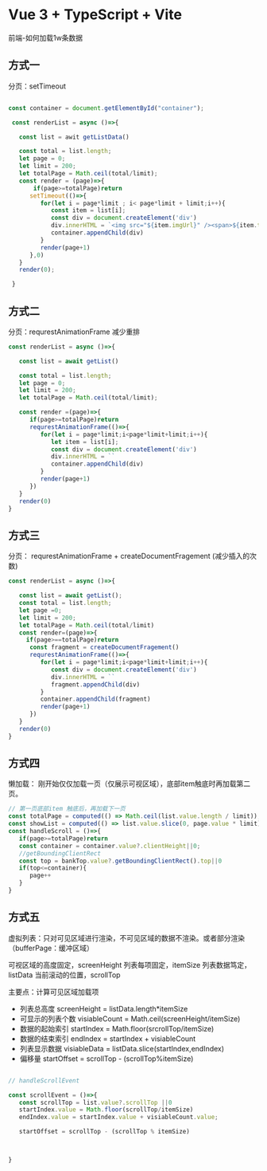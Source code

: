 
# Vue 3 + TypeScript + Vite
前端-如何加载1w条数据

## 方式一
分页：setTimeout
```js

const container = document.getElementById("container");

 const renderList = async ()=>{

   const list = awit getListData()

   const total = list.length;
   let page = 0;
   let limit = 200;
   let totalPage = Math.ceil(total/limit);
   const render = (page)=>{
       if(page>=totalPage)return
      setTimeout(()=>{
         for(let i = page*limit ; i< page*limit + limit;i++){
            const item = list[i];
            const div = document.createElement('div')
            div.innerHTML = `<img src="${item.imgUrl}" /><span>${item.title}</span>`
            container.appendChild(div)
         }
         render(page+1)
      },0)
   }
   render(0);

 }

```

## 方式二
分页：requrestAnimationFrame 减少重排
```js
const renderList = async ()=>{

   const list = await getList()

   const total = list.length;
   let page = 0;
   let limit = 200;
   let totalPage = Math.ceil(total/limit);

   const render =(page)=>{
      if(page>=totalPage)return
      requrestAnimationFrame(()=>{
         for(let i = page*limit;i<page*limit+limit;i++){
            let item = list[i];
            const div = document.createElement('div')
            div.innerHTML = ``
            container.appendChild(div)
         }
         render(page+1)
      })
   }
   render(0)
}

```

## 方式三
分页： requrestAnimationFrame + createDocumentFragement (减少插入的次数)
```js
const renderList = async ()=>{

   const list = await getList();
   const total = list.length;
   let page =0;
   let limit = 200;
   let totalPage = Math.ceil(total/limit)
   const render=(page)=>{
     if(page>==totalPage)return
      const fragment = createDocumentFragement()
      requrestAnimationFrame(()=>{
         for(let i = page*limit;i<page*limit+limit;i++){
            const div = document.createElement('div')
            div.innerHTML = ``
            fragment.appendChild(div)
         }
         container.appendChild(fragment)
         render(page+1)
      })
   }
   render(0)
}
```

## 方式四
懒加载： 刚开始仅仅加载一页（仅展示可视区域），底部item触底时再加载第二页。 
```js
// 第一页底部item 触底后，再加载下一页
const totalPage = computed(() => Math.ceil(list.value.length / limit));
const showList = computed(() => list.value.slice(0, page.value * limit));
const handleScroll = ()=>{
   if(page>=totalPage)return
   const container = container.value?.clientHeight||0;
   //getBoundingClientRect
   const top = bankTop.value?.getBoundingClientRect().top||0
   if(top<=container){
      page++
   }
}
```

## 方式五
虚拟列表：只对可见区域进行渲染，不可见区域的数据不渲染。或者部分渲染（bufferPage：缓冲区域）

可视区域的高度固定，screenHeight
列表每项固定，itemSize
列表数据笃定，listData
当前滚动的位置，scrollTop

主要点：计算可见区域加载项

-  列表总高度 screenHeight = listData.length*itemSize
-  可显示的列表个数 visiableCount = Math.ceil(screenHeight/itemSize)
-  数据的起始索引 startIndex = Math.floor(srcrollTop/itemSize)
-  数据的结束索引 endIndex = startIndex + visiableCount
-  列表显示数据  visiableData = listData.slice(startIndex,endIndex)
-  偏移量 startOffset = scrollTop - (scrollTop%itemSize)

```js

// handleScrollEvent

const scrollEvent = ()=>{
   const scrollTop = list.value?.scrollTop ||0
   startIndex.value = Math.floor(scrollTop/itemSize)
   endIndex.value = startIndex.value + visiableCount.value;

   startOffset = scrollTop - (scrollTop % itemSize)



}









```
